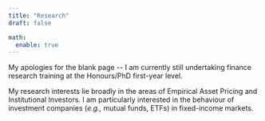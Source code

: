 ```yaml
---
title: "Research"
draft: false

math:
  enable: true
---
```


My apologies for the blank page -- I am currently still undertaking finance research training at the Honours/PhD first-year level.

My research interests lie broadly in the areas of Empirical Asset Pricing and Institutional Investors. I am particularly interested in the behaviour of investment companies (*e.g.,* mutual funds, ETFs) in fixed-income markets. 



